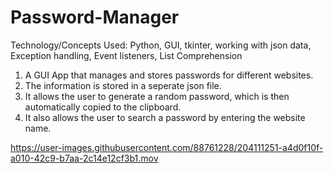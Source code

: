 # Password-Manager

Technology/Concepts Used: Python, GUI, tkinter, working with json data, Exception handling, Event listeners, List Comprehension

1. A GUI App that manages and stores passwords for different websites.
2. The information is stored in a seperate json file.
3. It allows the user to generate a random password, which is then automatically copied to the clipboard.
4. It also allows the user to search a password by entering the website name.


https://user-images.githubusercontent.com/88761228/204111251-a4d0f10f-a010-42c9-b7aa-2c14e12cf3b1.mov

